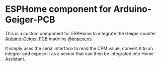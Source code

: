 # ESPHome component for Arduino-Geiger-PCB
This is a custom component for ESPHome to integrate the Geiger counter [Arduino-Geiger-PCB](https://arduino-geiger-pcb.blogspot.com) made by [@impexeris](https://github.com/impexeris).

It simply uses the serial interface to read the CPM value, convert it to an integrer and expose it as a sesnor that can then be integrated into Home Assistant.

